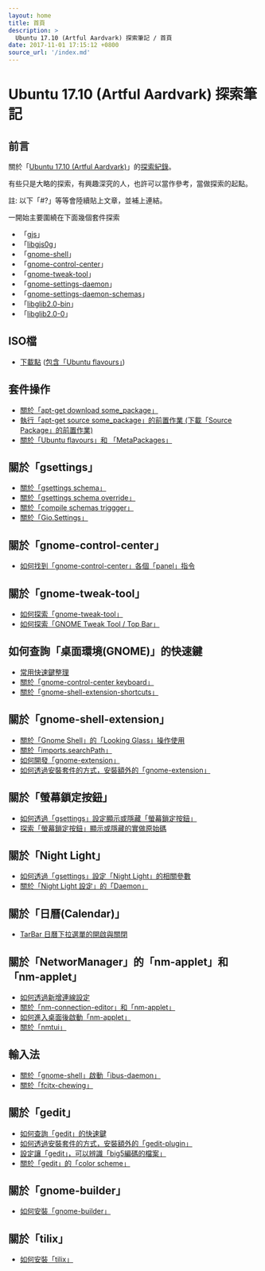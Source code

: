 ```yaml
---
layout: home
title: 首頁
description: >
  Ubuntu 17.10 (Artful Aardvark) 探索筆記 / 首頁
date: 2017-11-01 17:15:12 +0800
source_url: '/index.md'
---
```



# Ubuntu 17.10 (Artful Aardvark) 探索筆記


## 前言

關於「[Ubuntu 17.10 (Artful Aardvark)](https://wiki.ubuntu.com/ArtfulAardvark/ReleaseNotes)」的[探索紀錄](https://www.ubuntu-tw.org/modules/newbb/viewtopic.php?post_id=358814#forumpost358814)。

有些只是大略的探索，有興趣深究的人，也許可以當作參考，當做探索的起點。

註: 以下「#?」等等會陸續貼上文章，並補上連結。

一開始主要圍繞在下面幾個套件探索

* 「[gjs](https://packages.ubuntu.com/artful/gjs)」
* 「[libgjs0g](https://packages.ubuntu.com/artful/libgjs0g)」
* 「[gnome-shell](https://packages.ubuntu.com/artful/gnome-shell)」
* 「[gnome-control-center](https://packages.ubuntu.com/artful/gnome-control-center)」
* 「[gnome-tweak-tool](https://packages.ubuntu.com/artful/gnome-tweak-tool)」
* 「[gnome-settings-daemon](https://packages.ubuntu.com/artful/gnome-settings-daemon)」
* 「[gnome-settings-daemon-schemas](https://packages.ubuntu.com/artful/gnome-settings-daemon-schemas)」
* 「[libglib2.0-bin](https://packages.ubuntu.com/artful/libglib2.0-bin)」
* 「[libglib2.0-0](https://packages.ubuntu.com/artful/libglib2.0-0)」


## ISO檔

* [下載點](https://www.ubuntu-tw.org/modules/newbb/viewtopic.php?post_id=358650#forumpost358650) ([包含「Ubuntu flavours」](https://www.ubuntu.com/download/ubuntu-flavours))


## 套件操作

* [關於「apt-get download some_package」](https://www.ubuntu-tw.org/modules/newbb/viewtopic.php?post_id=358816#forumpost358816)
* [執行「apt-get source some_package」的前置作業 (下載「Source Package」的前置作業)](https://www.ubuntu-tw.org/modules/newbb/viewtopic.php?post_id=358818#forumpost358818)
* [關於「Ubuntu flavours」和 「MetaPackages」](https://www.ubuntu-tw.org/modules/newbb/viewtopic.php?post_id=358954#forumpost358954)


## 關於「gsettings」

* [關於「gsettings schema」](https://www.ubuntu-tw.org/modules/newbb/viewtopic.php?post_id=358926#forumpost358926)
* [關於「gsettings schema override」](https://www.ubuntu-tw.org/modules/newbb/viewtopic.php?post_id=358928#forumpost358928)
* [關於「compile schemas triggger」](https://www.ubuntu-tw.org/modules/newbb/viewtopic.php?post_id=358930#forumpost358930)
* [關於「Gio.Settings」](https://www.ubuntu-tw.org/modules/newbb/viewtopic.php?post_id=358950#forumpost358950)

## 關於「gnome-control-center」

* [如何找到「gnome-control-center」各個「panel」指令](https://www.ubuntu-tw.org/modules/newbb/viewtopic.php?post_id=358820#forumpost358820)


## 關於「gnome-tweak-tool」

* [如何探索「gnome-tweak-tool」](https://www.ubuntu-tw.org/modules/newbb/viewtopic.php?post_id=358822#forumpost358822)
* [如何探索「GNOME Tweak Tool / Top Bar」](https://www.ubuntu-tw.org/modules/newbb/viewtopic.php?post_id=358824#forumpost358824)


## 如何查詢「桌面環境(GNOME)」的快速鍵

* [常用快速鍵整理](https://www.ubuntu-tw.org/modules/newbb/viewtopic.php?post_id=358826#forumpost358826)
* [關於「gnome-control-center keyboard」](https://www.ubuntu-tw.org/modules/newbb/viewtopic.php?post_id=358828#forumpost358828)
* [關於「gnome-shell-extension-shortcuts」](https://www.ubuntu-tw.org/modules/newbb/viewtopic.php?post_id=358830#forumpost358830)


## 關於「gnome-shell-extension」

* [關於「Gnome Shell」的「Looking Glass」操作使用](https://www.ubuntu-tw.org/modules/newbb/viewtopic.php?post_id=358832#forumpost358832)
* [關於「imports.searchPath」](https://www.ubuntu-tw.org/modules/newbb/viewtopic.php?post_id=358834#forumpost358834)
* [如何開發「gnome-extension」](https://www.ubuntu-tw.org/modules/newbb/viewtopic.php?post_id=358836#forumpost358836)
* [如何透過安裝套件的方式，安裝額外的「gnome-extension」](https://www.ubuntu-tw.org/modules/newbb/viewtopic.php?post_id=358838#forumpost358838)


## 關於「螢幕鎖定按鈕」

* [如何透過「gsettings」設定顯示或隱藏「螢幕鎖定按鈕」](https://www.ubuntu-tw.org/modules/newbb/viewtopic.php?post_id=358892#forumpost358892)
* [探索「螢幕鎖定按鈕」顯示或隱藏的實做原始碼](https://www.ubuntu-tw.org/modules/newbb/viewtopic.php?post_id=358938#forumpost358938)


## 關於「Night Light」

* [如何透過「gsettings」設定「Night Light」的相關參數](https://www.ubuntu-tw.org/modules/newbb/viewtopic.php?post_id=358968#forumpost358968)
* [關於「Night Light 設定」的「Daemon」](https://www.ubuntu-tw.org/modules/newbb/viewtopic.php?post_id=358970#forumpost358970)


## 關於「日曆(Calendar)」

* [TarBar 日曆下拉選單的開啟與關閉](https://www.ubuntu-tw.org/modules/newbb/viewtopic.php?post_id=358886#forumpost358886)


## 關於「NetworManager」的「nm-applet」和「nm-applet」

* [如何透過新增連線設定](https://www.ubuntu-tw.org/modules/newbb/viewtopic.php?post_id=358654#forumpost358654)
* [關於「nm-connection-editor」和「nm-applet」](https://www.ubuntu-tw.org/modules/newbb/viewtopic.php?post_id=358664#forumpost358664)
* [如何進入桌面後啟動「nm-applet」](https://www.ubuntu-tw.org/modules/newbb/viewtopic.php?post_id=358722#forumpost358722)
* [關於「nmtui」](https://www.ubuntu-tw.org/modules/newbb/viewtopic.php?post_id=358810#forumpost358810)

## 輸入法

* [關於「gnome-shell」啟動「ibus-daemon」](https://www.ubuntu-tw.org/modules/newbb/viewtopic.php?post_id=358940#forumpost358940)
* [關於「fcitx-chewing」](https://www.ubuntu-tw.org/modules/newbb/viewtopic.php?post_id=358948#forumpost358948)


## 關於「gedit」

* [如何查詢「gedit」的快速鍵](https://www.ubuntu-tw.org/modules/newbb/viewtopic.php?post_id=358840#forumpost358840)
* [如何透過安裝套件的方式，安裝額外的「gedit-plugin」](https://www.ubuntu-tw.org/modules/newbb/viewtopic.php?post_id=358842#forumpost358842)
* [設定讓「gedit」，可以辨識「big5編碼的檔案」](https://www.ubuntu-tw.org/modules/newbb/viewtopic.php?post_id=358844#forumpost358844)
* [關於「gedit」的「color scheme」](https://www.ubuntu-tw.org/modules/newbb/viewtopic.php?post_id=358846#forumpost358846)


## 關於「gnome-builder」

* [如何安裝「gnome-builder」](https://www.ubuntu-tw.org/modules/newbb/viewtopic.php?post_id=358848#forumpost358848)


## 關於「tilix」

* [如何安裝「tilix」](https://www.ubuntu-tw.org/modules/newbb/viewtopic.php?post_id=358850#forumpost358850)
